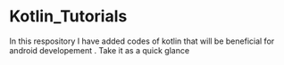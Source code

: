 # Kotlin_Tutorials
In this respository I have added codes of kotlin that will be beneficial for android developement . Take it as a quick glance
